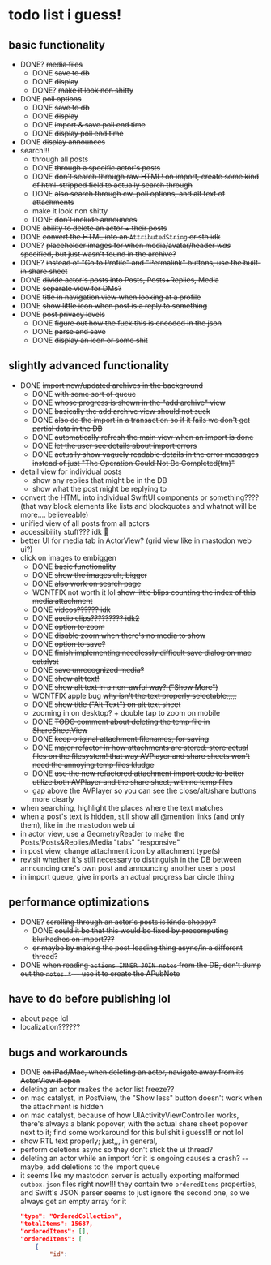 todo list i guess!
==================

basic functionality
-------------------

* DONE? ~~media files~~
    * DONE ~~save to db~~
    * DONE ~~display~~
    * DONE? ~~make it look non shitty~~
* DONE ~~poll options~~
    * DONE ~~save to db~~
    * DONE ~~display~~
    * DONE ~~import & save poll end time~~
    * DONE ~~display poll end time~~
* DONE ~~display announces~~
* search!!!
    * through all posts
    * DONE ~~through a specific actor's posts~~
    * DONE ~~don't search through raw HTML! on import, create some kind of html-stripped field to actually search through~~
    * DONE ~~also search through cw, poll options, and alt text of attachments~~
    * make it look non shitty
    * DONE ~~don't include announces~~
* DONE ~~ability to delete an actor + their posts~~
* DONE ~~convert the HTML into an `AttributedString` or sth idk~~
* DONE? ~~placeholder images for when media/avatar/header *was* specified, but just wasn't found in the archive?~~
* DONE? ~~instead of "Go to Profile" and "Permalink" buttons, use the built-in share sheet~~
* DONE ~~divide actor's posts into Posts, Posts+Replies, Media~~
* DONE ~~separate view for DMs?~~
* DONE ~~title in navigation view when looking at a profile~~
* DONE ~~show little icon when post is a reply to something~~
* DONE ~~post privacy levels~~
    * DONE ~~figure out how the fuck this is encoded in the json~~
    * DONE ~~parse and save~~
    * DONE ~~display an icon or some shit~~

slightly advanced functionality
-------------------------------

* DONE ~~import new/updated archives in the background~~
    * DONE ~~with some sort of queue~~
    * DONE ~~whose progress is shown in the "add archive" view~~
    * DONE ~~basically the add archive view should not suck~~
    * DONE ~~also do the import in a transaction so if it fails we don't get partial data in the DB~~
    * DONE ~~automatically refresh the main view when an import is done~~
    * DONE ~~let the user see details about import errors~~
    * DONE ~~actually show vaguely readable details in the error messages instead of just "The Operation Could Not Be Completed(tm)"~~
* detail view for individual posts
    * show any replies that might be in the DB
    * show what the post might be replying to
* convert the HTML into individual SwiftUI components or something???? (that way block elements like lists and blockquotes and whatnot will be more.... believeable)
* unified view of all posts from all actors
* accessibility stuff??? idk 😬
* better UI for media tab in ActorView? (grid view like in mastodon web ui?)
* click on images to embiggen
    * DONE ~~basic functionality~~
    * DONE ~~show the images uh, bigger~~
    * DONE ~~also work on search page~~
    * WONTFIX not worth it lol ~~show little blips counting the index of this media attachment~~
    * DONE ~~videos?????? idk~~
    * DONE ~~audio clips????????? idk2~~
    * DONE ~~option to zoom~~
    * DONE ~~disable zoom when there's no media to show~~
    * DONE ~~option to save?~~
    * DONE ~~finish implementing needlessly difficult save dialog on mac catalyst~~
    * DONE ~~save unrecognized media?~~
    * DONE ~~show alt text!~~
    * DONE ~~show alt text in a non-awful way? ("Show More")~~
    * WONTFIX apple bug ~~why isn't the text properly selectable,,,,,~~
    * DONE ~~show title ("Alt Text") on alt text sheet~~
    * zooming in on desktop? + double tap to zoom on mobile
    * DONE ~~TODO comment about deleting the temp file in ShareSheetView~~
    * DONE ~~keep original attachment filenames, for saving~~
    * DONE ~~major refactor in how attachments are stored: store actual files on the filesystem! that way AVPlayer and share sheets won't need the annoying temp files kludge~~
    * DONE ~~use the new refactored attachment import code to better utilize both AVPlayer and the share sheet, with no temp files~~
    * gap above the AVPlayer so you can see the close/alt/share buttons more clearly
* when searching, highlight the places where the text matches
* when a post's text is hidden, still show all @mention links (and only them), like in the mastodon web ui
* in actor view, use a GeometryReader to make the Posts/Posts&Replies/Media "tabs" "responsive"
* in post view, change attachment icon by attachment type(s)
* revisit whether it's still necessary to distinguish in the DB between announcing one's own post and announcing another user's post
* in import queue, give imports an actual progress bar circle thing

performance optimizations
-------------------------

* DONE? ~~scrolling through an actor's posts is kinda choppy?~~
    * DONE ~~could it be that this would be fixed by precomputing blurhashes on import???~~
    * ~~or maybe by making the post-loading thing async/in a different thread?~~
* DONE ~~when reading `actions INNER JOIN notes` from the DB, don't dump out the `notes.*` -- use it to create the APubNote~~

have to do before publishing lol
--------------------------------

* about page lol
* localization??????

bugs and workarounds
--------------------

* DONE ~~on iPad/Mac, when deleting an actor, navigate away from its ActorView if open~~
* deleting an actor makes the actor list freeze??
* on mac catalyst, in PostView, the "Show less" button doesn't work when the attachment is hidden
* on mac catalyst, because of how UIActivityViewController works, there's always a blank popover, with the actual share sheet popover next to it; find some workaround for this bullshit i guess!!! or not lol
* show RTL text properly; just,,, in general,
* perform deletions async so they don't stick the ui thread?
* deleting an actor while an import for it is ongoing causes a crash? -- maybe, add deletions to the import queue
* it seems like my mastodon server is actually exporting malformed `outbox.json` files right now!!! they contain two `orderedItems` properties, and Swift's JSON parser seems to just ignore the second one, so we always get an empty array for it
    ```json
    "type": "OrderedCollection",
    "totalItems": 15687,
    "orderedItems": [],
    "orderedItems": [
        {
            "id":
    ```
